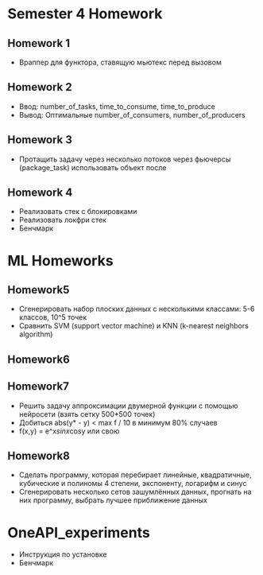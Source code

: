 # Semester 4 Homework

## Homework 1
* Враппер для функтора, ставящую мьютекс перед вызовом

## Homework 2
* Ввод:  number_of_tasks, time_to_consume, time_to_produce
* Вывод: Оптимальные number_of_consumers, number_of_producers

## Homework 3
* Протащить задачу через несколько потоков через фьючерсы (package_task) использовать объект после

## Homework 4
* Реализовать стек с блокировками
* Реализовать локфри стек
* Бенчмарк

# ML Homeworks

## Homework5
* Сгенерировать набор плоских данных с несколькими классами: 5-6 классов, 10^5 точек
* Сравнить SVM (support vector machine) и KNN (k-nearest neighbors algorithm)
## Homework6

## Homework7
* Решить задачу аппроксимации двумерной функции с помощью нейросети (взять сетку 500*500 точек)
* Добиться abs(y* - y) < max f / 10 в минимум 80% случаев
* f(x,y) = e^x*sinx*cosy или свою
## Homework8
* Сделать программу, которая перебирает линейные, квадратичные, кубические и полиномы 4 степени, экспоненту, логарифм и синус
* Сгенерировать несколько сетов зашумлённых данных, прогнать на них программу, выбрать лучшее приближение данных

#  OneAPI_experiments
* Инструкция по установке
* Бенчмарк
